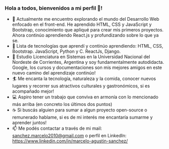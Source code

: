 ### Hola a todos, bienvenidos a mi perfil 👋!

- 🌱 Actualmente me encuentro explorando el mundo del Desarrollo Web enfocado en el front-end. He aprendido HTML, CSS y JavaScript y Bootstrap, conocimiento que apliqué para crear mis primeros proyectos. Ahora continúo aprendiendo React.js y profundizando sobre lo que ya se.
- :memo: Lista de tecnologías que aprendí y continúo aprendiendo: HTML, CSS, Bootstrap. JavaScript, Python y C. ReactJs, Django. 
- :book: Estudio Licenciatura en Sistemas en la Universidad Nacional del Nordeste de Corrientes, Argentina y soy fundamentalmente autodidacta. Google, los cursos y documentaciones son mis mejores amigos en este nuevo camino del aprendizaje continúo!
- :surfer: Me encanta la tecnología, naturaleza y la comida, conocer nuevos lugares y recorrer sus atractivos culturales y gastronómicos, si es acompañado mejor!
- :computer: Aspiro tener un trabajo que conviva en armonía con lo mencionado más arriba (en concreto los últimos dos puntos) 
- :coffee: Si buscás alguien para sumar a algun proyecto open-source o remunerado hablame, si es de mi interés me encantaría sumarme y aprender juntos!
- 📫 Me podés contactar a través de mi mail: sanchez.marcelo2010@gmail.com o perfil en LinkedIn: https://www.linkedin.com/in/marcelo-agustin-sanchez/

